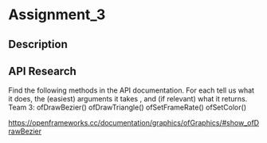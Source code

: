 # Assignment_3

## Description
 
## API Research
Find the following methods in the API documentation.  For each tell us what it does, the (easiest) arguments it takes , and (if relevant) what it returns.
Team 3: ofDrawBezier() ofDrawTriangle() ofSetFrameRate()  ofSetColor()

https://openframeworks.cc/documentation/graphics/ofGraphics/#show_ofDrawBezier
